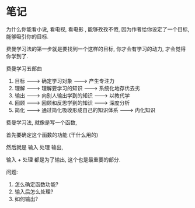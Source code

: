 # 笔记

为什么你能看小说, 看电视, 看电影 , 能够孜孜不倦, 因为作者给你设定了一个目标,  能够吸引你的目标.

费曼学习法的第一步就是要找到一个这样的目标, 你才会有学习的动力, 才会觉得你学到了.



费曼学习五部曲

1. 目标 ---> 确定学习对象 ---> 产生专注力
2. 理解 ---> 理解要学习的知识 --->  系统化地存优去劣
3. 输出 ---> 向别人输出学到的知识 ---> 以教代学
4. 回顾 --->  回顾和反思学到的知识 ---> 深度分析
5. 简化 --->  通过简化吸收形成自己的知识体系 ---> 内化知识





费曼学习法, 就像是写一个函数,

首先要确定这个函数的功能 (干什么用的)

然后就是 输入  处理  输出,

输入 + 处理 都是为了输出, 这个也是最重要的部分.



问题:

1.  怎么确定函数功能?
2. 输入后怎么处理?
3. 如何输出?
